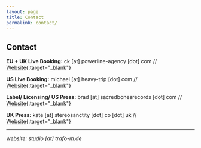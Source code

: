 ```yaml
---
layout: page
title: Contact
permalink: contact/
---
```


## Contact

**EU + UK Live Booking:** ck [at] powerline-agency [dot] com // [Website](http://powerline-agency.com){:target="_blank"}

**US Live Booking:** michael [at] heavy-trip [dot] com // [Website](http://heavy-trip.com){:target="_blank"}

**Label/ Licensing/ US Press:** brad [at] sacredbonesrecords [dot] com // [Website](http://sacredbonesrecords.com){:target="_blank"}

**UK Press:** kate [at] stereosanctity [dot] co [dot] uk // [Website](http://stereosanctity.co.uk){:target="_blank"}

---

_website: studio [at] trafo-m.de_
